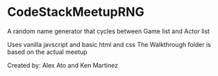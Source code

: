 # CodeStackMeetupRNG
A random name generator that cycles between Game list and Actor list

Uses vanilla javscript and basic html and css 
The Walkthrough folder is based on the actual meetup

Created by: Alex Ato and Ken Martinez
